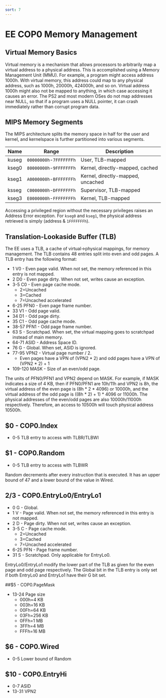 ```yaml
---
sort: 7
---
```


# EE COP0 Memory Management

## Virtual Memory Basics
Virtual memory is a mechanism that allows processors to arbitrarily map a virtual address to a physical address. This is accomplished using a Memory Management Unit (MMU). For example, a program might access address 1000h. With virtual memory, this address could map to any physical address, such as 1000h, 20000h, 424000h, and so on. Virtual address 1000h might also not be mapped to anything, in which case accessing it causes an error. The PS2 and most modern OSes do not map addresses near NULL, so that if a program uses a NULL pointer, it can crash immediately rather than corrupt program data.

## MIPS Memory Segments
The MIPS architecture splits the memory space in half for the user and kernel, and kernelspace is further partitioned into various segments.

Name | Range | Description
---- | ----- | -----------
kuseg | `00000000h`-`7FFFFFFFh` | User, TLB-mapped                  |
kseg0 | `80000000h`-`9FFFFFFFh` | Kernel, directly-mapped, cached   |
kseg1 | `A0000000h`-`BFFFFFFFh` | Kernel, directly-mapped, uncached |
ksseg | `C0000000h`-`DFFFFFFFh` | Supervisor, TLB-mapped            |
kseg3 | `E0000000h`-`FFFFFFFFh` | Kernel, TLB-mapped                |

<div class="flash mt-3 flash-warn">
  
Accessing a privileged region without the necessary privileges raises an Address Error exception.
For `kseg0` and `kseg1`, the physical address retrieved is simply (address & `1FFFFFFFh`).
  
</div>


## Translation-Lookaside Buffer (TLB)
The EE uses a TLB, a cache of virtual->physical mappings, for memory management. The TLB contains 48 entries split into even and odd pages. A TLB entry has the following format:
- 1       V0 - Even page valid. When not set, the memory referenced in this entry is not mapped.
- 2       D0 - Even page dirty. When not set, writes cause an exception.
- 3-5     C0 - Even page cache mode.
  + 2=Uncached
  + 3=Cached
  + 7=Uncached accelerated
- 6-25    PFN0 - Even page frame number.
- 33      V1 - Odd page valid.
- 34      D1 - Odd page dirty.
- 35      C1 - Odd page cache mode.
- 38-57   PFN1 - Odd page frame number.
- 63      S - Scratchpad. When set, the virtual mapping goes to scratchpad instead of main memory.
- 64-71   ASID - Address Space ID.
- 76      G - Global. When set, ASID is ignored.
- 77-95   VPN2 - Virtual page number / 2.
  + Even pages have a VPN of (VPN2 * 2) and odd pages have a VPN of (VPN2 * 2) + 1
- 109-120 MASK - Size of an even/odd page.

The units of PFN0/PFN1 and VPN2 depend on MASK. For example, if MASK indicates a size of 4 KB, then if PFN0/PFN1 are 10h/11h and VPN2 is 8h, the virtual address of the even page is (8h * 2 * 4096) or 10000h, and the virtual address of the odd page is ((8h * 2) + 1) * 4096 or 11000h.
The physical addresses of the even/odd pages are also 10000h/11000h respectively. Therefore, an access to 10500h will touch physical address 10500h.

## $0 - COP0.Index
- 0-5   TLB entry to access with TLBR/TLBWI

## $1 - COP0.Random
- 0-5   TLB entry to access with TLBWR

Random decrements after every instruction that is executed. It has an upper bound of 47 and a lower bound of the value in Wired.

## $2/$3 - COP0.EntryLo0/EntryLo1
- 0       G - Global.
- 1       V - Page valid. When not set, the memory referenced in this entry is not mapped.
- 2       D - Page dirty. When not set, writes cause an exception.
- 3-5     C - Page cache mode.
  + 2=Uncached
  + 3=Cached
  + 7=Uncached accelerated
- 6-25    PFN - Page frame number.
- 31      S - Scratchpad. Only applicable for EntryLo0.

EntryLo0/EntryLo1 modify the lower part of the TLB as given for the even page and odd page respectively.
The Global bit in the TLB entry is only set if both EntryLo0 and EntryLo1 have their G bit set.

##$5 - COP0.PageMask
- 13-24   Page size
  + 000h=4 KB
  + 003h=16 KB
  + 00Fh=64 KB
  + 03Fh=256 KB
  + 0FFh=1 MB
  + 3FFh=4 MB
  + FFFh=16 MB

## $6 - COP0.Wired
- 0-5   Lower bound of Random

## $10 - COP0.EntryHi
- 0-7     ASID
- 13-31   VPN2

